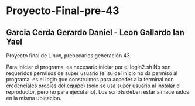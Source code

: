 # Proyecto-Final-pre-43
## Garcia Cerda Gerardo Daniel - Leon Gallardo Ian Yael
Proyecto final de Linux, prebecarios generación 43. 

Para iniciar el programa, es necesario iniciar por el login2.sh
No son requeridos permisos de super usuario (el su del inicio no da permiso al programa, es el login que construimos para acceder a la terminal con credenciales propias del equipo) (solo se usa super usuario al instalar el reproductor, pero no para ejecutarlo).
Los scripts deben estar almacenados en la misma ubicacion.
